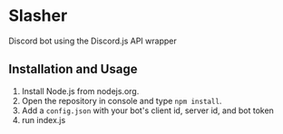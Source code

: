# Slasher
Discord bot using the Discord.js API wrapper

## Installation and Usage
1. Install Node.js from nodejs.org.
2. Open the repository in console and type `npm install`.
3. Add a `config.json` with your bot's client id, server id, and bot token
4. run index.js
